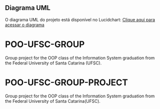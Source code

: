 ## Diagrama UML
O diagrama UML do projeto está disponível no Lucidchart:
[Clique aqui para acessar o diagrama](https://lucid.app/lucidchart/3b158cb7-4190-4139-b1e1-a1a67e36955e/edit?viewport_loc=-73%2C-285%2C2219%2C1140%2CHWEp-vi-RSFO&invitationId=inv_5d33ea0d-2fd1-46bb-a6a5-ea65473ab38b)

# POO-UFSC-GROUP
Group project for the OOP class of the Information System graduation from the Federal University of Santa Catarina (UFSC).
# POO-UFSC-GROUP-PROJECT
Group project for the OOP class of the Information System graduation from the Federal University of Santa Catarina(UFSC).
